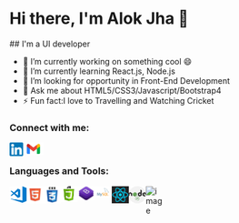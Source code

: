 <h1> Hi there, I'm Alok Jha 👋</h1>
## I'm a UI developer

- 🔭 I’m currently working on something cool 😄
- 🌱 I’m currently learning React.js, Node.js
- 🤔 I’m looking for opportunity in Front-End Development
- 💬 Ask me about HTML5/CSS3/Javascript/Bootstrap4
- ⚡ Fun fact:I love to Travelling and Watching Cricket

### Connect with me:

<a href="https://www.linkedin.com/in/alok-jha-7ba89a187/"><img align="left" alt="image" width="24px" src="linkedin.png"></a>
<img align="left" alt="image" width="36px" src="gmail.jpg">
<br/>

### Languages and Tools:

<img align="left" alt="image" width="30px" src="visual studio code.png">
<img align="left" alt="image" width="30px" src="html5.png">
<img align="left" alt="image" width="30px" src="css3.png">
<img align="left" alt="image" width="30px" src="javascript.png">
<img align="left" alt="image" width="30px" src="bootstrap4.jpg">
<img align="left" alt="image" width="30px" src="mysql.svg">
<img align="left" alt="image" width="30px" src="react.png">
<img align="left" alt="image" width="30px" src="node.png">
<img align="left" alt="image" width="30px" src="angular.png">

